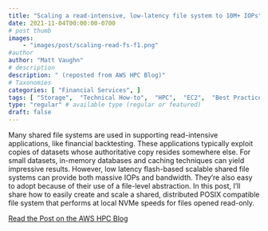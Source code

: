 ```yaml
---
title: "Scaling a read-intensive, low-latency file system to 10M+ IOPs"
date: 2021-11-04T00:00:00-0700
# post thumb
images:
    - "images/post/scaling-read-fs-f1.png"
#author
author: "Matt Vaughn"
# description
description: " (reposted from AWS HPC Blog)"
# Taxonomies
categories: [ "Financial Services", ]
tags: [ "Storage",  "Technical How-to",  "HPC",  "EC2",  "Best Practices",  "Financial Services",  "hpcblog", ]
type: "regular" # available type (regular or featured)
draft: false
---
```


Many shared file systems are used in supporting read-intensive applications, like financial backtesting. These applications typically exploit copies of datasets whose authoritative copy resides somewhere else. For small datasets, in-memory databases and caching techniques can yield impressive results. However, low latency flash-based scalable shared file systems can provide both massive IOPs and bandwidth. They’re also easy to adopt because of their use of a file-level abstraction. In this post, I’ll share how to easily create and scale a shared, distributed POSIX compatible file system that performs at local NVMe speeds for files opened read-only.

<a href="{{ url }}" class="btn btn-primary btn-lg active" role="button" aria-pressed="true" style="margin-top: 8px;">Read the Post on the AWS HPC Blog</a>